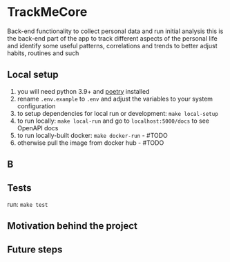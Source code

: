 # TrackMeCore
Back-end functionality to collect personal data and run initial analysis
this is the back-end part of the app to track different aspects of the personal life 
and identify some useful patterns, correlations and trends to better adjust habits, routines and such


## Local setup
1. you will need python 3.9+ and [poetry](https://python-poetry.org/docs/#installation) installed
2. rename `.env.example` to `.env` and adjust the variables to your system configuration
3. to setup dependencies for local run or development: `make local-setup`
4. to run locally: `make local-run` and go to `localhost:5000/docs` to see OpenAPI docs 
5. to run locally-built docker: `make docker-run` - #TODO
6. otherwise pull the image from docker hub - #TODO

## B


## Tests
run: `make test`

## Motivation behind the project


## Future steps

